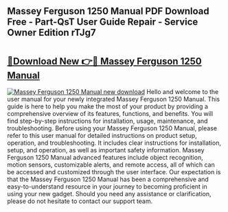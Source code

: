 ## Massey Ferguson 1250 Manual PDF Download Free - Part-QsT User Guide Repair - Service Owner Edition rTJg7

# <h2><a href="http://bc91313.oget.top/?id=Massey+Ferguson+1250+Manual">🔗Download New 👉🔴 Massey Ferguson 1250 Manual</a></h2>

[![Massey Ferguson 1250 Manual new download](https://i.imgur.com/5g1atiW.png)](http://bc91313.oget.top/?id=Massey+Ferguson+1250+Manual)
Hello and welcome to the user manual for your newly integrated Massey Ferguson 1250 Manual. This guide is here to help you make the most of your product by providing a comprehensive overview of its features, functions, and benefits. You will find step-by-step instructions for installation, usage, maintenance, and troubleshooting. Before using your Massey Ferguson 1250 Manual, please refer to this user manual for detailed instructions on product setup, operation, and troubleshooting. It includes clear instructions for installation, setup, and operation, as well as important safety information. Massey Ferguson 1250 Manual advanced features include object recognition, motion sensors, customizable alerts, and remote access, all of which can be accessed and customized through the user interface. Our expectation is that the Massey Ferguson 1250 Manual has been a comprehensive and easy-to-understand resource in your journey to becoming proficient in using your new gadget. Should you need any assistance or clarification, please do not hesitate to contact our support team.
